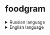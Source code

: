 <!-- # [foodgram](https://foodgram.servebeer.com/recipes/) -->
# foodgram

<details><summary>Russian language</summary>  

На этом сервисе пользователи могут публиковать рецепты, подписываться на публикации других пользователей, добавлять понравившиеся рецепты в список «Избранное», а перед походом в магазин скачивать сводный список продуктов, необходимых для приготовления одного или нескольких выбранных блюд.

## Техно-стек
* python 3.7.9
* django 2.2.16
* drf 3.12.4
* drf-simlejwt 4.7.2
* gunicorn 20.0.4
* postgres 13.0
* nginx 1.21.3
* docker 20.10.16
* docker-compose 3.8

## Запуск проекта

1. Клонировать репозиторий
```
git clone git@github.com:avnosov3/Foodgram.git
```
2. Перейти в папку с проектом
```
cd Foodgram
```
3. Создать файл .env в папке infra
```
cd infra
```
```
SECRET_KEY=<Указать секретный ключ>
DEBUG=True (если запуск в боевом режиме, то необходимо удалить пермеенную)

DB_ENGINE=django.db.backends.postgresql
DB_NAME=postgres
POSTGRES_USER=<Указать имя пользователя>
POSTGRES_PASSWORD=<Указать пароль пользователя>
DB_HOST=db
DB_PORT=<Указать порт для подключения к базе>
``` 
4. Подключить ssl по [инструкции](https://pentacent.medium.com/nginx-and-lets-encrypt-with-docker-in-less-than-5-minutes-b4b8a60d3a71)
5. Запустить docker-compose
```
docker-compose up -d --build
```
6. Применить миграции
```
docker-compose exec web python manage.py migrate
```
7. Создать супер-юзера
```
docker-compose exec web python manage.py createsuperuser
```
8. Собрать статику
```
docker-compose exec web python manage.py collectstatic --no-input
```
9. Заполнить БД
```
docker-compose exec web python manage.py loadjson
```
10. Создать в админке теги

## Автор
* [Носов Артём](https://github.com/avnosov3)
</details>

<details><summary>English language</summary>  

On this service, users can post recipes, subscribe to other posts, add favorite recipes to their Favorites list, and download a summary of the products they need before going to the store. to prepare one or more selected dishes.

## Stack
* python 3.7.9
* django 2.2.16
* drf 3.12.4
* drf-simlejwt 4.7.2
* gunicorn 20.0.4
* postgres 13.0
* nginx 1.21.3
* docker 20.10.16
* docker-compose 3.8

## Launch of the project

1. Clone repository
```
git clone git@github.com:avnosov3/Foodgram.git
```
2. Go to the project folder
```
cd Foodgram
```
3. Create .env file in infra folder
```
cd infra
```
```
SECRET_KEY=<Specify secret key>
DEBUG=True (if the launch is in prod mode, then you need to delete the variable)

DB_ENGINE=django.db.backends.postgresql
DB_NAME=postgres
POSTGRES_USER=<Specify username>
POSTGRES_PASSWORD=<Specify password>
DB_HOST=db
DB_PORT=<Specify the port to connect to the database>
``` 
4. Connect ssl according to [instructions](https://pentacent.medium.com/nginx-and-lets-encrypt-with-docker-in-less-than-5-minutes-b4b8a60d3a71)
5. Run docker-compose
```
docker-compose up -d --build
```
6. Apply migrations
```
docker-compose exec web python manage.py migrate
```
7. Create super user
```
docker-compose exec web python manage.py createsuperuser
```
8. Collect static
```
docker-compose exec web python manage.py collectstatic --no-input
```
9. Fill in the database
```
docker-compose exec web python manage.py loadjson
```
10. Create tags in admin panel

## Author
* [Artem Nosov](https://github.com/avnosov3)
